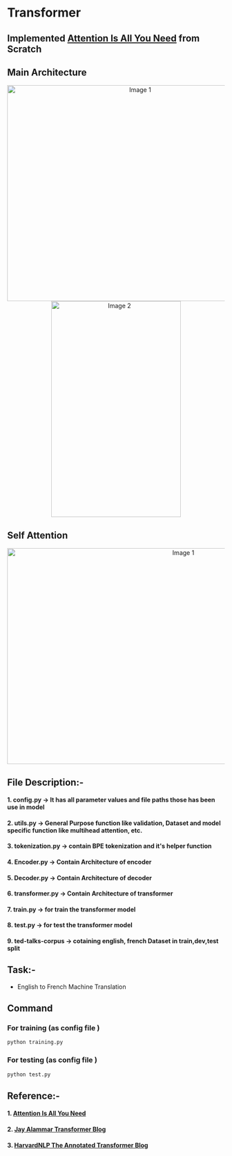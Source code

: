 # Transformer 

## Implemented [**Attention Is All You Need**](https://arxiv.org/pdf/1706.03762) from Scratch


## Main Architecture


<div style="text-align: center;"">
  <img src="https://vitalflux.com/wp-content/uploads/2023/08/encoder-decoder-architecture-2-768x359.png" alt="Image 1" width="600" height ="500" >
</div>

<div style="text-align: center;"">
  <img src="https://machinelearningmastery.com/wp-content/uploads/2021/08/attention_research_1.png" alt="Image 2" width="300" height ="500">
</div>



## Self Attention

<div style="text-align: center;"">
  <img src="https://miro.medium.com/v2/resize:fit:828/format:webp/1*GIVM8Wat6Vq8W7Eff-f_5w.png" alt="Image 1" width="800" height ="500" >
</div>


## File Description:-

#### 1. config.py -> It has all parameter values and file paths those has been use in model
#### 2. utils.py -> General Purpose function like validation, Dataset and model specific function like multihead attention, etc.
#### 3. tokenization.py -> contain BPE tokenization and it's helper function
#### 4. Encoder.py -> Contain Architecture of encoder
#### 5. Decoder.py -> Contain Architecture of decoder
#### 6. transformer.py -> Contain Architecture of transformer
#### 7. train.py -> for train the transformer model
#### 8. test.py -> for test the transformer model

#### 9. ted-talks-corpus -> cotaining english, french Dataset in train,dev,test split

## Task:- 
- English to French Machine Translation


## Command

### For training (as config file )
```python
python training.py
```


### For testing (as config file )
```python
python test.py
```



## Reference:-
#### 1. [Attention Is All You Need](https://arxiv.org/pdf/1706.03762)
#### 2. [Jay Alammar Transformer Blog](https://jalammar.github.io/illustrated-transformer/)
#### 3. [HarvardNLP The Annotated Transformer Blog](https://nlp.seas.harvard.edu/2018/04/03/attention.html#model-architecture)